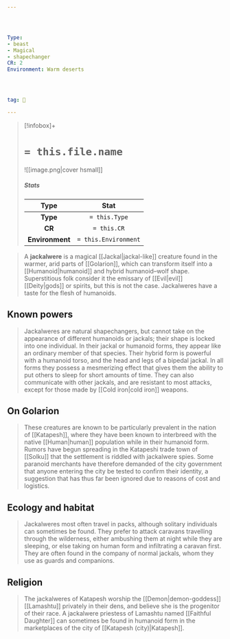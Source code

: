 ```yaml
---




Type:
- beast
- Magical
- shapechanger
CR: 2
Environment: Warm deserts




tag: 👹

---
```


> [!infobox]+
> #  `= this.file.name`
> ![[image.png|cover hsmall]]
> ##### Stats
> Type | Stat |
> :---:|:---:|
> **Type** | `= this.Type` |
> **CR** | `= this.CR` |
> **Environment** | `= this.Environment` |



> A **jackalwere** is a magical [[Jackal|jackal-like]] creature found in the warmer, arid parts of [[Golarion]], which can transform itself into a [[Humanoid|humanoid]] and hybrid humanoid–wolf shape. Superstitious folk consider it the emissary of [[Evil|evil]] [[Deity|gods]] or spirits, but this is not the case. Jackalweres have a taste for the flesh of humanoids.



## Known powers

> Jackalweres are natural shapechangers, but cannot take on the appearance of different humanoids or jackals; their shape is locked into one individual. In their jackal or humanoid forms, they appear like an ordinary member of that species. Their hybrid form is powerful with a humanoid torso, and the head and legs of a bipedal jackal. In all forms they possess a mesmerizing effect that gives them the ability to put others to sleep for short amounts of time. They can also communicate with other jackals, and are resistant to most attacks, except for those made by [[Cold iron|cold iron]] weapons.


## On Golarion

> These creatures are known to be particularly prevalent in the nation of [[Katapesh]], where they have been known to interbreed with the native [[Human|human]] population while in their humanoid form. Rumors have begun spreading in the Katapeshi trade town of [[Solku]] that the settlement is riddled with jackalwere spies. Some paranoid merchants have therefore demanded of the city government that anyone entering the city be tested to confirm their identity, a suggestion that has thus far been ignored due to reasons of cost and logistics.


## Ecology and habitat

> Jackalweres most often travel in packs, although solitary individuals can sometimes be found. They prefer to attack caravans travelling through the wilderness, either ambushing them at night while they are sleeping, or else taking on human form and infiltrating a caravan first. They are often found in the company of normal jackals, whom they use as guards and companions.


## Religion

> The jackalweres of Katapesh worship the [[Demon|demon-goddess]] [[Lamashtu]] privately in their dens, and believe she is the progenitor of their race. A jackalwere priestess of Lamashtu named [[Faithful Daughter]] can sometimes be found in humanoid form in the marketplaces of the city of [[Katapesh (city)|Katapesh]].








